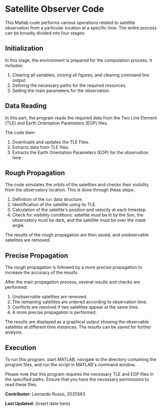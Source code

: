 # Satellite Observer Code

This Matlab code performs various operations related to satellite observation from a particular location at a specific time. The entire process can be broadly divided into four stages: 

## Initialization

In this stage, the environment is prepared for the computation process. It includes:

1. Clearing all variables, closing all figures, and clearing command line output.
2. Defining the necessary paths for the required resources.
3. Setting the main parameters for the observation.

## Data Reading

In this part, the program reads the required data from the Two Line Element (TLE) and Earth Orientation Parameters (EOP) files. 

The code then:

1. Downloads and updates the TLE Files.
2. Extracts data from TLE files.
3. Extracts the Earth Orientation Parameters (EOP) for the observation time.

## Rough Propagation

The code simulates the orbits of the satellites and checks their visibility from the observatory location. This is done through these steps:

1. Definition of the `Sat` data structure.
2. Identification of the satellite using its TLE.
3. Calculation of the satellite's position and velocity at each timestep.
4. Check for visibility conditions: satellite must be lit by the Sun, the observatory must be dark, and the satellite must be over the mask angle.

The results of the rough propagation are then saved, and unobservable satellites are removed.

## Precise Propagation

The rough propagation is followed by a more precise propagation to increase the accuracy of the results.

After the main propagation process, several results and checks are performed:

1. Unobservable satellites are removed.
2. The remaining satellites are ordered according to observation time.
3. Conflicts are resolved if two satellites appear at the same time.
4. A more precise propagation is performed.

The results are displayed as a graphical output showing the observable satellites at different time instances. The results can be saved for further analysis.

## Execution

To run this program, start MATLAB, navigate to the directory containing the program files, and run the script in MATLAB's command window.

Please note that this program requires the necessary TLE and EOP files in the specified paths. Ensure that you have the necessary permissions to read these files.

**Contributor:** Leonardo Russo, 2025563

**Last Updated:** (insert date here)
